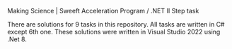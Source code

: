 Making Science | Sweeft Acceleration Program / .NET II Step task

There are solutions for 9 tasks in this repository. All tasks are written in C# except 6th one. 
These solutions were written in Visual Studio 2022 using .Net 8. 
